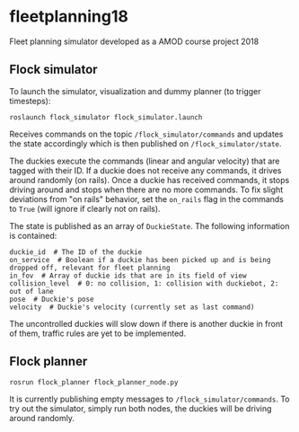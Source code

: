 # fleetplanning18
Fleet planning simulator developed as a AMOD course project 2018

## Flock simulator
To launch the simulator, visualization and dummy planner (to trigger timesteps):
```
roslaunch flock_simulator flock_simulator.launch
```
Receives commands on the topic `/flock_simulator/commands` and updates the state accordingly which is then published on `/flock_simulator/state`.

The duckies execute the commands (linear and angular velocity) that are tagged with their ID. If a duckie does not receive any commands, it drives around randomly (on rails). Once a duckie has received commands, it stops driving around and stops when there are no more commands. To fix slight deviations from "on rails" behavior, set the `on_rails` flag in the commands to `True` (will ignore if clearly not on rails).

The state is published as an array of `DuckieState`. The following information is contained:
```
duckie_id  # The ID of the duckie
on_service  # Boolean if a duckie has been picked up and is being dropped off, relevant for fleet planning
in_fov  # Array of duckie ids that are in its field of view
collision_level  # 0: no collision, 1: collision with duckiebot, 2: out of lane
pose  # Duckie's pose
velocity  # Duckie's velocity (currently set as last command)
```

The uncontrolled duckies will slow down if there is another duckie in front of them, traffic rules are yet to be implemented.

## Flock planner
```
rosrun flock_planner flock_planner_node.py
```
It is currently publishing empty messages to `/flock_simulator/commands`. To try out the simulator, simply run both nodes, the duckies will be driving around randomly.
